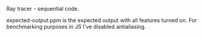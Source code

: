 Ray tracer - sequential code.

expected-output.ppm is the expected output with all features turned
on.  For benchmarking purposes in JS I've disabled antialiasing.
